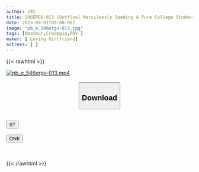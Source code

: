 ```yaml
---
author: j91
title: 546ERGV-013 [Outflow] Mercilessly Seeding A Pure College Student (20) Who Grew Up In A Girls’ School With Teary Eyes And Shyness! ! Gonzo Outflow Of The Figure That Continues To Be Breathless As It Is Desire!
date: 2023-09-01T09:00:00Z
image: "pb_e_546ergv-013.jpg"
tags: [Amateur,Creampie,POV ]
maker: [ Loving Girlfriend]
actress: [ ]
---
```



{{< rawhtml >}}

<div class="video" data-videoid="9k6Y24LMxWHaqdK">
    <a href="javascript:;">
        <img src="https://my.j91.asia/posts/pb_e_546ergv-013/pb_e_546ergv-013.jpg" width="WIDTH" height="HEIGHT" alt="pb_e_546ergv-013.mp4" loading="lazy">
    </a>
</div>

<script type="text/javascript" src="https://j91.asia/asset/on-demand-st.js"></script>

<br>
  <link rel="stylesheet" href="https://j91.asia/asset/bs5.css">
  
  <center>
  <button class="btn btn-primary" type="button" data-bs-toggle="collapse" data-bs-target=".multi-collapse" aria-expanded="false" aria-controls="multiCollapseExample1 multiCollapseExample2"><h2>Download</h2></button></center>
</p>
<div class="row">
  <div class="col">
    <div class="collapse multi-collapse" id="multiCollapseExample1">
      <div class="card card-body">
	      	      <br>
<div class="buttons">  
<a href="https://streamtape.to/v/9k6Y24LMxWHaqdK"><button class="btn-hover color-3"><i class="fa fa-download"></i> ST</button></a></div>
    </div>
  </div>
</div>
  <div class="col">
    <div class="collapse multi-collapse" id="multiCollapseExample2">
      <div class="card card-body">
	      <br>
<div class="buttons">
    <a href="https://oneupload.to/f3w0wkexptct"><button class="btn-hover color-9"><i class="fa fa-download"></i> ONE</button></a></div>
<br><br>
      </div>
    </div>
  </div>
</div>

{{< /rawhtml >}}
